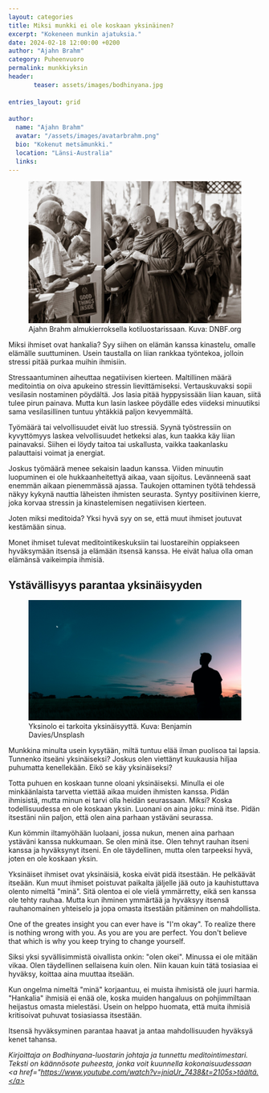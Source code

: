```yaml
---
layout: categories
title: Miksi munkki ei ole koskaan yksinäinen?
excerpt: "Kokeneen munkin ajatuksia."
date: 2024-02-18 12:00:00 +0200
author: "Ajahn Brahm"
category: Puheenvuoro
permalink: munkkiyksin
header: 
       teaser: assets/images/bodhinyana.jpg

entries_layout: grid

author:
  name: "Ajahn Brahm"
  avatar: "/assets/images/avatarbrahm.png"
  bio: "Kokenut metsämunkki."
  location: "Länsi-Australia"
  links:
---
```

<figure>
<img src="assets/images/bodhinyana.jpg" alt="bodhinyana">
<figcaption> Ajahn Brahm almukierroksella kotiluostarissaan. Kuva: DNBF.org</figcaption>
</figure>

Miksi ihmiset ovat hankalia? Syy siihen on elämän kanssa kinastelu, omalle elämälle suuttuminen. Usein taustalla on liian rankkaa työntekoa, jolloin stressi pitää purkaa muihin ihmisiin.

Stressaantuminen aiheuttaa negatiivisen kierteen. Maltillinen määrä meditointia on oiva apukeino stressin lievittämiseksi. Vertauskuvaksi sopii vesilasin nostaminen pöydältä. Jos lasia pitää hyppysissään liian kauan, siitä tulee pirun painava. Mutta kun lasin laskee pöydälle edes viideksi minuutiksi sama vesilasillinen tuntuu yhtäkkiä paljon kevyemmältä. 

Työmäärä tai velvollisuudet eivät luo stressiä. Syynä työstressiin on kyvyttömyys laskea velvollisuudet hetkeksi alas, kun taakka käy liian painavaksi. Siihen ei löydy taitoa tai uskallusta, vaikka taakanlasku palauttaisi voimat ja energiat. 

Joskus työmäärä menee sekaisin laadun kanssa. Viiden minuutin luopuminen ei ole hukkaanheitettyä aikaa, vaan sijoitus. Levänneenä saat enemmän aikaan pienemmässä ajassa. Taukojen ottaminen työtä tehdessä näkyy kykynä nauttia läheisten ihmisten seurasta. Syntyy positiivinen kierre, joka korvaa stressin ja kinastelemisen negatiivisen kierteen.

Joten miksi meditoida? Yksi hyvä syy on se, että muut ihmiset joutuvat kestämään sinua. 

Monet ihmiset tulevat meditointikeskuksiin tai luostareihin oppiakseen hyväksymään itsensä ja elämään itsensä kanssa. He eivät halua olla oman elämänsä vaikeimpia ihmisiä.

<h2>Ystävällisyys parantaa yksinäisyyden</h2>

<figure>
<img src="assets/images/yksin.jpg" alt="yksin">
<figcaption> Yksinolo ei tarkoita yksinäisyyttä. Kuva: Benjamin Davies/Unsplash </figcaption>
</figure>

Munkkina minulta usein kysytään, miltä tuntuu elää ilman puolisoa tai lapsia. Tunnenko itseäni yksinäiseksi? Joskus olen viettänyt kuukausia hiljaa puhumatta kenellekään. Eikö se käy yksinäiseksi?

Totta puhuen en koskaan tunne oloani yksinäiseksi. Minulla ei ole minkäänlaista tarvetta viettää aikaa muiden ihmisten kanssa. Pidän ihmisistä, mutta minun ei tarvi olla heidän seurassaan. Miksi? Koska todellisuudessa en ole koskaan yksin. Luonani on aina joku: minä itse. Pidän itsestäni niin paljon, että olen aina parhaan ystäväni seurassa.

Kun kömmin iltamyöhään luolaani, jossa nukun, menen aina parhaan ystäväni kanssa nukkumaan. Se olen minä itse. Olen tehnyt rauhan itseni kanssa ja hyväksynyt itseni. En ole täydellinen, mutta olen tarpeeksi hyvä, joten en ole koskaan yksin.

Yksinäiset ihmiset ovat yksinäisiä, koska eivät pidä itsestään. He pelkäävät itseään. Kun muut ihmiset poistuvat paikalta jäljelle jää outo ja kauhistuttava olento nimeltä "minä". Sitä olentoa ei ole vielä ymmärretty, eikä sen kanssa ole tehty rauhaa. Mutta kun ihminen ymmärtää ja hyväksyy itsensä rauhanomainen yhteiselo ja jopa omasta itsestään pitäminen on mahdollista.

One of the greates insight you can ever have is "I'm okay". To realize there is nothing wrong with you. As you are you are perfect. You don't believe that which is why you keep trying to change yourself.

Siksi yksi syvällisimmistä oivallista onkin: "olen okei". Minussa ei ole mitään vikaa. Olen täydellinen sellaisena kuin olen. Niin kauan kuin tätä tosiasiaa ei hyväksy, koittaa aina muuttaa itseään.

Kun ongelma nimeltä "minä" korjaantuu, ei muista ihmisistä ole juuri harmia. "Hankalia" ihmisiä ei enää ole, koska muiden hangaluus on pohjimmiltaan heijastus omasta mielestäsi. Usein on helppo huomata, että muita ihmisiä kritisoivat puhuvat tosiasiassa itsestään.

Itsensä hyväksyminen parantaa haavat ja antaa mahdollisuuden hyväksyä kenet tahansa.

<i>Kirjoittaja on Bodhinyana-luostarin johtaja ja tunnettu meditointimestari. Teksti on käännösote puheesta, jonka voit kuunnella kokonaisuudessaan <a href="https://www.youtube.com/watch?v=jniaUr_7438&t=2105s>täältä.</a> </i>
